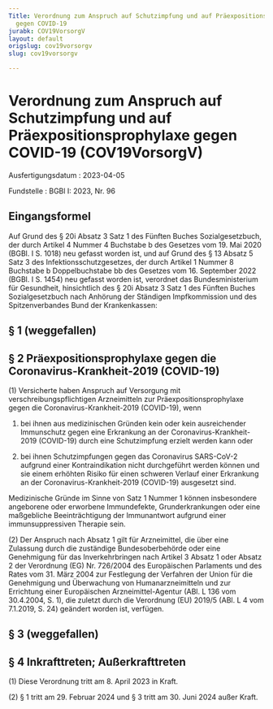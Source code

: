 ```yaml
---
Title: Verordnung zum Anspruch auf Schutzimpfung und auf Präexpositionsprophylaxe
  gegen COVID-19
jurabk: COV19VorsorgV
layout: default
origslug: cov19vorsorgv
slug: cov19vorsorgv

---
```


# Verordnung zum Anspruch auf Schutzimpfung und auf Präexpositionsprophylaxe gegen COVID-19 (COV19VorsorgV)

Ausfertigungsdatum
:   2023-04-05

Fundstelle
:   BGBl I: 2023, Nr. 96


## Eingangsformel

Auf Grund des § 20i Absatz 3 Satz 1 des Fünften Buches Sozialgesetzbuch, der durch Artikel 4 Nummer 4 Buchstabe b des Gesetzes vom 19. Mai 2020 (BGBl. I S. 1018) neu gefasst worden ist, und auf Grund des § 13 Absatz 5 Satz 3 des Infektionsschutzgesetzes, der durch Artikel 1 Nummer 8 Buchstabe b Doppelbuchstabe bb des Gesetzes vom 16. September 2022 (BGBl. I S. 1454) neu gefasst worden ist, verordnet das Bundesministerium für Gesundheit, hinsichtlich des § 20i Absatz 3 Satz 1 des Fünften Buches Sozialgesetzbuch nach Anhörung der Ständigen Impfkommission und des Spitzenverbandes Bund der Krankenkassen:


## § 1 (weggefallen)


## § 2 Präexpositionsprophylaxe gegen die Coronavirus-Krankheit-2019 (COVID-19)

(1) Versicherte haben Anspruch auf Versorgung mit verschreibungspflichtigen Arzneimitteln zur Präexpositionsprophylaxe gegen die Coronavirus-Krankheit-2019 (COVID-19), wenn

1.  bei ihnen aus medizinischen Gründen kein oder kein ausreichender Immunschutz gegen eine Erkrankung an der Coronavirus-Krankheit-2019 (COVID-19) durch eine Schutzimpfung erzielt werden kann oder


2.  bei ihnen Schutzimpfungen gegen das Coronavirus SARS-CoV-2 aufgrund einer Kontraindikation nicht durchgeführt werden können und sie einem erhöhten Risiko für einen schweren Verlauf einer Erkrankung an der Coronavirus-Krankheit-2019 (COVID-19) ausgesetzt sind.



Medizinische Gründe im Sinne von Satz 1 Nummer 1 können insbesondere angeborene oder erworbene Immundefekte, Grunderkrankungen oder eine maßgebliche Beeinträchtigung der Immunantwort aufgrund einer immunsuppressiven Therapie sein.

(2) Der Anspruch nach Absatz 1 gilt für Arzneimittel, die über eine Zulassung durch die zuständige Bundesoberbehörde oder eine Genehmigung für das Inverkehrbringen nach Artikel 3 Absatz 1 oder Absatz 2 der Verordnung (EG) Nr. 726/2004 des Europäischen Parlaments und des Rates vom 31. März 2004 zur Festlegung der Verfahren der Union für die Genehmigung und Überwachung von Humanarzneimitteln und zur Errichtung einer Europäischen Arzneimittel-Agentur (ABl. L 136 vom 30.4.2004, S. 1), die zuletzt durch die Verordnung (EU) 2019/5 (ABl. L 4 vom 7.1.2019, S. 24) geändert worden ist, verfügen.


## § 3 (weggefallen)


## § 4 Inkrafttreten; Außerkrafttreten

(1) Diese Verordnung tritt am 8. April 2023 in Kraft.

(2) § 1 tritt am 29. Februar 2024 und § 3 tritt am 30. Juni 2024 außer Kraft.

